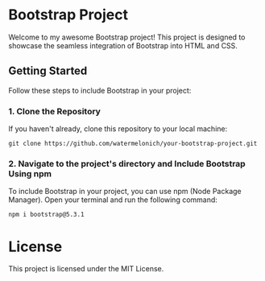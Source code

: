 # Bootstrap Project

Welcome to my awesome Bootstrap project! This project is designed to showcase the seamless integration of Bootstrap into HTML and CSS.

## Getting Started

Follow these steps to include Bootstrap in your project:

### 1. Clone the Repository

If you haven't already, clone this repository to your local machine:

```
git clone https://github.com/watermelonich/your-bootstrap-project.git
```

### 2. Navigate to the project's directory and Include Bootstrap Using npm

To include Bootstrap in your project, you can use npm (Node Package Manager). Open your terminal and run the following command:
```
npm i bootstrap@5.3.1
```

# License
This project is licensed under the MIT License.
